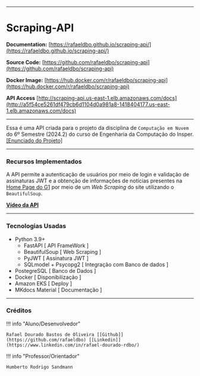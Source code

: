 
---
# **Scraping-API**

**Documentation:** [https://rafaeldbo.github.io/scraping-api/](https://rafaeldbo.github.io/scraping-api/)

**Source Code:** [https://github.com/rafaeldbo/scraping-api](https://github.com/rafaeldbo/scraping-api)

**Docker Image:** [https://hub.docker.com/r/rafaeldbo/scraping-api](https://hub.docker.com/r/rafaeldbo/scraping-api)

**API Access** [http://scraping-api.us-east-1.elb.amazonaws.com/docs](http://a5f54ce5261df479cb6d1104d0a981a8-1418404177.us-east-1.elb.amazonaws.com/docs)

---
Essa é uma API criada para o projeto da disciplina de `Computação em Nuvem` do 6º Semestre (2024.2) do curso de Engenharia da Computação do Insper. [[Enunciado do Projeto]](https://hsandmann.github.io/insper.cloud.projeto/)

---       
### **Recursos Implementados**

A API permite a autenticação de usuários por meio de login e validação de assinaturas JWT e a obtenção de informações de notícias presentes na [Home Page do G1](https://g1.globo.com/) por meio de um *Web Scraping* do site utilizando o `BeautifulSoup`.

[**Vídeo da API**](https://youtu.be/YDXsAyenDn0)

---
### **Tecnologias Usadas**

- Python 3.9+
    - FastAPI [ API FrameWork ]
    - BeautifulSoup [ Web Scraping ]
    - PyJWT [ Assinatura JWT ]
    - SQLmodel + Psycopg2 [ Integração com Banco de dados ]
- PostegreSQL [ Banco de Dados ]
- Docker [ Disponibilização ]
- Amazon EKS [ Deploy ]
- MKdocs Material [ Documentação ]

---
### **Créditos**

!!! info "Aluno/Desenvolvedor"

    Rafael Dourado Bastos de Oliveira [[Github]](https://github.com/rafaeldbo) [[Linkedin]](https://www.linkedin.com/in/rafael-dourado-rdbo/)

!!! info "Professor/Orientador"

    Humberto Rodrigo Sandmann